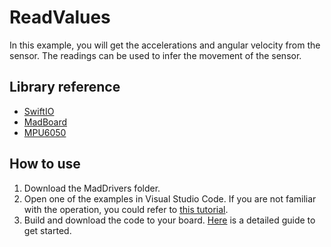 # ReadValues

In this example, you will get the accelerations and angular velocity from the sensor. The readings can be used to infer the movement of the sensor.

## Library reference

* [SwiftIO](https://github.com/madmachineio/SwiftIO)
* [MadBoard](https://github.com/madmachineio/MadBoards)
* [MPU6050](https://github.com/madmachineio/MadDrivers/tree/main/Sources/MPU6050/MPU6050.swift)


## How to use

1. Download the MadDrivers folder.
2. Open one of the examples in Visual Studio Code. If you are not familiar with the operation, you could refer to [this tutorial](https://docs.madmachine.io/how-to/open-project).
3. Build and download the code to your board. [Here](https://docs.madmachine.io/overview/run-your-first-project) is a detailed guide to get started.